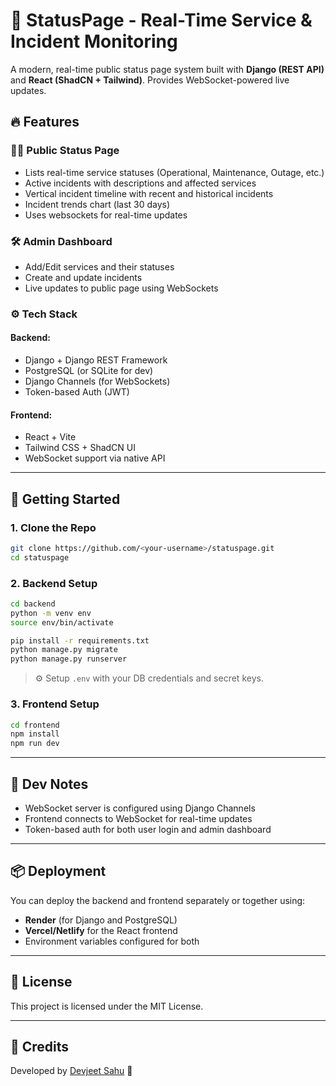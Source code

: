 
# 🚦 StatusPage - Real-Time Service & Incident Monitoring

A modern, real-time public status page system built with **Django (REST API)** and **React (ShadCN + Tailwind)**. Provides WebSocket-powered live updates.

## 🔥 Features

### 🧑‍💻 Public Status Page
- Lists real-time service statuses (Operational, Maintenance, Outage, etc.)
- Active incidents with descriptions and affected services
- Vertical incident timeline with recent and historical incidents
- Incident trends chart (last 30 days)
- Uses websockets for real-time updates

### 🛠️ Admin Dashboard
- Add/Edit services and their statuses
- Create and update incidents
- Live updates to public page using WebSockets


### ⚙️ Tech Stack

#### Backend:
- Django + Django REST Framework
- PostgreSQL (or SQLite for dev)
- Django Channels (for WebSockets)
- Token-based Auth (JWT)

#### Frontend:
- React + Vite
- Tailwind CSS + ShadCN UI
- WebSocket support via native API

---

## 🚀 Getting Started

### 1. Clone the Repo

```bash
git clone https://github.com/<your-username>/statuspage.git
cd statuspage
```

### 2. Backend Setup

```bash
cd backend
python -m venv env
source env/bin/activate

pip install -r requirements.txt
python manage.py migrate
python manage.py runserver
```

> ⚙️ Setup `.env` with your DB credentials and secret keys.

### 3. Frontend Setup

```bash
cd frontend
npm install
npm run dev
```

---

## 🧪 Dev Notes

- WebSocket server is configured using Django Channels
- Frontend connects to WebSocket for real-time updates
- Token-based auth for both user login and admin dashboard


---

## 📦 Deployment

You can deploy the backend and frontend separately or together using:
- **Render** (for Django and PostgreSQL)
- **Vercel/Netlify** for the React frontend
- Environment variables configured for both

---

## 📄 License

This project is licensed under the MIT License.

---

## 🙌 Credits

Developed by [Devjeet Sahu](https://github.com/DevjeetSahu) 🚀  

